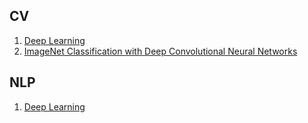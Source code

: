 ## CV

1. [Deep Learning](common/001-deep-learning.html)
2. [ImageNet Classification with Deep Convolutional Neural Networks](cv/002-imagenet-classification-with-deep-convolutional-neural-networks.html)

## NLP
1. [Deep Learning](common/001-deep-learning.html)

